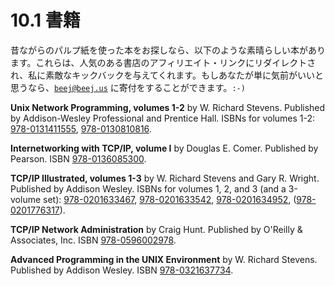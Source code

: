 # 10.1 書籍

昔ながらのパルプ紙を使った本をお探しなら、以下のような素晴らしい本があります。これらは、人気のある書店のアフィリエイト・リンクにリダイレクトされ、私に素敵なキックバックを与えてくれます。もしあなたが単に気前がいいと思うなら、[`beej@beej.us`](mailto:beej@beej.us) に寄付をすることができます。`:-)`

**Unix Network Programming, volumes 1-2**
by W. Richard Stevens. Published by Addison-Wesley Professional and
Prentice Hall.
ISBNs for volumes 1-2:
[978-0131411555](https://www.amazon.com/gp/product/0131411551/ref=as_li_tl?ie=UTF8&tag=beejus0c-20&camp=1789&creative=9325&linkCode=as2&creativeASIN=0131411551&linkId=ba1c7125a8a30d1fc24ab3f02f93df5c),
[978-0130810816](https://www.amazon.com/gp/product/0130810819/ref=as_li_tl?ie=UTF8&tag=beejus0c-20&camp=1789&creative=9325&linkCode=as2&creativeASIN=0130810819&linkId=fc2fc5e5a8474ac5b581c6c63eb8aab1).

**Internetworking with TCP/IP, volume I**
by Douglas E. Comer. Published by Pearson.
ISBN [978-0136085300](https://www.amazon.com/gp/product/013608530X/ref=as_li_tl?ie=UTF8&tag=beejus0c-20&camp=1789&creative=9325&linkCode=as2&creativeASIN=013608530X&linkId=aaecfca118e9b06368ccdad432b0d8bc).

**TCP/IP Illustrated, volumes 1-3**
by W. Richard Stevens and Gary R. Wright. Published by Addison Wesley.
ISBNs for volumes 1, 2, and 3 (and a 3-volume set):
[978-0201633467](https://www.amazon.com/gp/product/0201633469/ref=as_li_tl?ie=UTF8&tag=beejus0c-20&camp=1789&creative=9325&linkCode=as2&creativeASIN=0201633469&linkId=f55f46bf364eecf439b08a9be4dda3aa),
[978-0201633542](https://www.amazon.com/gp/product/020163354X/ref=as_li_tl?ie=UTF8&tag=beejus0c-20&camp=1789&creative=9325&linkCode=as2&creativeASIN=020163354X&linkId=b34bedba0db53401aa57e45e8848ef2c),
[978-0201634952](https://www.amazon.com/gp/product/0201634953/ref=as_li_tl?ie=UTF8&tag=beejus0c-20&camp=1789&creative=9325&linkCode=as2&creativeASIN=0201634953&linkId=2174bc77a388d8852cd17c192ec75ae3),
([978-0201776317](https://www.amazon.com/gp/product/0201776316/ref=as_li_tl?ie=UTF8&tag=beejus0c-20&camp=1789&creative=9325&linkCode=as2&creativeASIN=0201776316&linkId=a5159b2a189c17f1e0f85a92a18e2899)).

**TCP/IP Network Administration**
by Craig Hunt. Published by O'Reilly & Associates, Inc.
ISBN [978-0596002978](https://www.amazon.com/gp/product/0596002971/ref=as_li_tl?ie=UTF8&tag=beejus0c-20&camp=1789&creative=9325&linkCode=as2&creativeASIN=0596002971&linkId=6f4e59df75ab25433cfa7d0b8c22ea87).

**Advanced Programming in the UNIX Environment**
by W. Richard Stevens. Published by Addison Wesley.
ISBN [978-0321637734](https://www.amazon.com/gp/product/0321637739/ref=as_li_tl?ie=UTF8&tag=beejus0c-20&camp=1789&creative=9325&linkCode=as2&creativeASIN=0321637739&linkId=11b244a6429ec3f2a53b9333aaa24d94).
